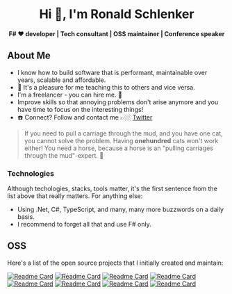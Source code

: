 <h1 align="center">Hi 👋, I'm Ronald Schlenker</h1>
<h4 align="center">F# ❤️ developer | Tech consultant | OSS maintainer | Conference speaker</h4>

## About Me

* I know how to build software that is performant, maintainable over years, scalable and affordable.
* :book: It's a pleasure for me teaching this to others and vice versa.
* I'm a freelancer - you can hire me. 🚀
* Improve skills so that annoying problems don't arise anymore and you have time to focus on the interesting things!
* :phone: Connect? Follow and contact me 👉🏼 [Twitter](https://twitter.com/schlenkr)

> If you need to pull a carriage through the mud, and you have one cat, you cannot solve the problem. Having **onehundred** cats won't work either! You need a horse, because a horse is an "pulling carriages through the mud"-expert. 🐴

### Technologies

Although techologies, stacks, tools matter, it's the first sentence from the list above that really matters. For anything else:

* Using .Net, C#, TypeScript, and many, many more buzzwords on a daily basis.
* I recommend to forget all that and use F# only.

## OSS

Here's a list of the open source projects that I initially created and maintain:

[![Readme Card](https://github-readme-stats.vercel.app/api/pin/?username=fsprojects&repo=FsHttp)](https://github.com/fsprojects/FsHttp)
[![Readme Card](https://github-readme-stats.vercel.app/api/pin/?username=ronaldschlenker&repo=Trulla)](https://github.com/ronaldschlenker/Trulla)
[![Readme Card](https://github-readme-stats.vercel.app/api/pin/?username=ronaldschlenker&repo=Vide)](https://github.com/ronaldschlenker/Vide)
[![Readme Card](https://github-readme-stats.vercel.app/api/pin/?username=ronaldschlenker&repo=TypeFighter)](https://github.com/ronaldschlenker/TypeFighter)
[![Readme Card](https://github-readme-stats.vercel.app/api/pin/?username=ronaldschlenker&repo=PrettyFsi)](https://github.com/ronaldschlenker/PrettyFsi)
[![Readme Card](https://github-readme-stats.vercel.app/api/pin/?username=ronaldschlenker&repo=applied_fsharp_challenge)](https://github.com/ronaldschlenker/applied_fsharp_challenge)
[![Readme Card](https://github-readme-stats.vercel.app/api/pin/?username=fsprojects&repo=LocSta)](https://github.com/fsprojects/LocSta)
[![Readme Card](https://github-readme-stats.vercel.app/api/pin/?username=ronaldschlenker&repo=FsLSA)](https://github.com/ronaldschlenker/FsLSA)
